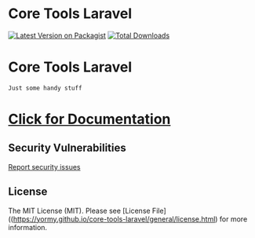 # Core Tools Laravel

[![Latest Version on Packagist](https://img.shields.io/packagist/v/yormy/core-tools-laravel.svg?style=flat-square)](https://packagist.org/packages/yormy/core-tools-laravel)
[![Total Downloads](https://img.shields.io/packagist/dt/yormy/core-tools-laravel.svg?style=flat-square)](https://packagist.org/packages/yormy/core-tools-laravel)

# Core Tools Laravel
```Just some handy stuff```

# [Click for Documentation](https://yormy.github.io/core-tools-laravel/)

## Security Vulnerabilities
[Report security issues](https://yormy.github.io/core-tools-laravel/general/report_security.html)

## License

The MIT License (MIT). Please see [License File]((https://yormy.github.io/core-tools-laravel/general/license.html) for more information.

